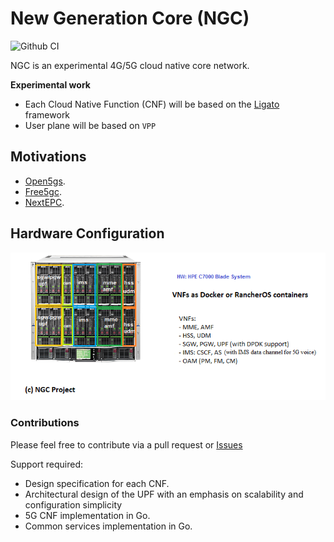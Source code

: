# New Generation Core (NGC) 

![Github CI](https://github.com/eshikafe/ngc/workflows/CI/badge.svg)

NGC is an experimental 4G/5G cloud native core network.

**Experimental work**

- Each Cloud Native Function (CNF) will be based on the [Ligato](https://ligato.io/) framework
- User plane will be based on `VPP`

## Motivations
- [Open5gs](https://github.com/acetcom/open5gs).
- [Free5gc](https://github.com/free5gc/free5gc).
- [NextEPC](https://github.com/nextepc/nextepc).


## Hardware Configuration
![NGC hardware configuration](ngc_hw.png)

### Contributions
Please feel free to contribute via a pull request or [Issues](https://github.com/eshikafe/ngc/issues)

Support required:
- Design specification for each CNF.
- Architectural design of the UPF with an emphasis on scalability and configuration simplicity
- 5G CNF implementation in Go.
- Common services implementation in Go.


